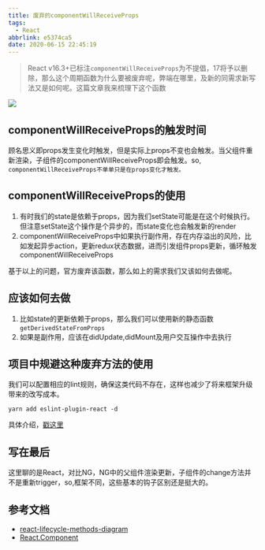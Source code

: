 ```yaml
---
title: 废弃的componentWillReceiveProps
tags:
  - React
abbrlink: e5374ca5
date: 2020-06-15 22:45:19
---
```

> React v16.3+已标注`componentWillReceiveProps`为不提倡，17将予以删除，那么这个周期函数为什么要被废弃呢，弊端在哪里，及新的同需求新写法又是如何呢。这篇文章我来梳理下这个函数


![](http://static.1991421.cn/2020/2020-06-15-231959.jpeg)


## componentWillReceiveProps的触发时间
顾名思义即props发生变化时触发，但是实际上props不变也会触发。当父组件重新渲染，子组件的componentWillReceiveProps即会触发。so, `componentWillReceiveProps不单单只是在props变化才触发。`

## componentWillReceiveProps的使用

1. 有时我们的state是依赖于props，因为我们setState可能是在这个时候执行。但注意setState这个操作是个异步的，而state变化也会触发新的render
2. componentWillReceiveProps中如果执行副作用，存在内存溢出的风险，比如发起异步action，更新redux状态数据，进而引发组件props更新，循环触发componentWillReceiveProps


基于以上的问题，官方废弃该函数，那么如上的需求我们又该如何去做呢。

## 应该如何去做
1. 比如state的更新依赖于props，那么我们可以使用新的静态函数`getDerivedStateFromProps `
2. 如果是副作用，应该在didUpdate,didMount及用户交互操作中去执行


## 项目中规避这种废弃方法的使用
我们可以配置相应的lint规则，确保这类代码不存在，这样也减少了将来框架升级带来的改写成本。

`yarn add eslint-plugin-react -d`

具体介绍，[戳这里](https://github.com/yannickcr/eslint-plugin-react)

## 写在最后
这里聊的是React，对比NG，NG中的父组件渲染更新，子组件的change方法并不是重新trigger，so,框架不同，这些基本的钩子区别还是挺大的。


## 参考文档
- [react-lifecycle-methods-diagram](https://projects.wojtekmaj.pl/react-lifecycle-methods-diagram/)
- [React.Component](https://reactjs.org/docs/react-component.html)